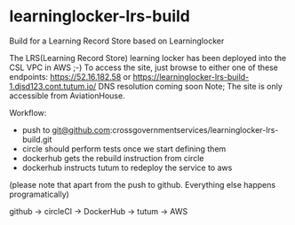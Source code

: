 # learninglocker-lrs-build
Build for a Learning Record Store based on Learninglocker

The LRS(Learning Record Store) learning locker has been deployed into the CSL VPC in AWS ;-) To access the site, just browse to either one of these endpoints:  https://52.16.182.58 or https://learninglocker-lrs-build-1.djsd123.cont.tutum.io/
DNS resolution coming soon
Note; The site is only accessible from AviationHouse.

Workflow: 
* push to git@github.com:crossgovernmentservices/learninglocker-lrs-build.git
* circle should perform tests once we start defining them
* dockerhub gets the rebuild instruction from circle
* dockerhub instructs tutum to redeploy the service to aws

(please note that apart from the push to github.  Everything else happens programatically)

github -> circleCI -> DockerHub -> tutum -> AWS

